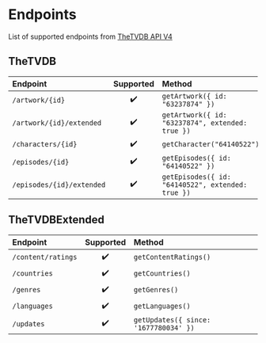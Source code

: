 # Endpoints

List of supported endpoints from [TheTVDB API V4](https://thetvdb.github.io/v4-api/)

## TheTVDB

| Endpoint                  |     Supported      | Method                                            |
| :------------------------ | :----------------: | :------------------------------------------------ |
| `/artwork/{id}`           | :heavy_check_mark: | `getArtwork({ id: "63237874" })`                  |
| `/artwork/{id}/extended`  | :heavy_check_mark: | `getArtwork({ id: "63237874", extended: true })`  |
| `/characters/{id}`        | :heavy_check_mark: | `getCharacter("64140522")`                        |
| `/episodes/{id}`          | :heavy_check_mark: | `getEpisodes({ id: "64140522" })`                 |
| `/episodes/{id}/extended` | :heavy_check_mark: | `getEpisodes({ id: "64140522", extended: true })` |

## TheTVDBExtended

| Endpoint           |     Supported      | Method                                |
| :----------------- | :----------------: | :------------------------------------ |
| `/content/ratings` | :heavy_check_mark: | `getContentRatings()`                 |
| `/countries`       | :heavy_check_mark: | `getCountries()`                      |
| `/genres`          | :heavy_check_mark: | `getGenres()`                         |
| `/languages`       | :heavy_check_mark: | `getLanguages()`                      |
| `/updates`         | :heavy_check_mark: | `getUpdates({ since: '1677780034' })` |
